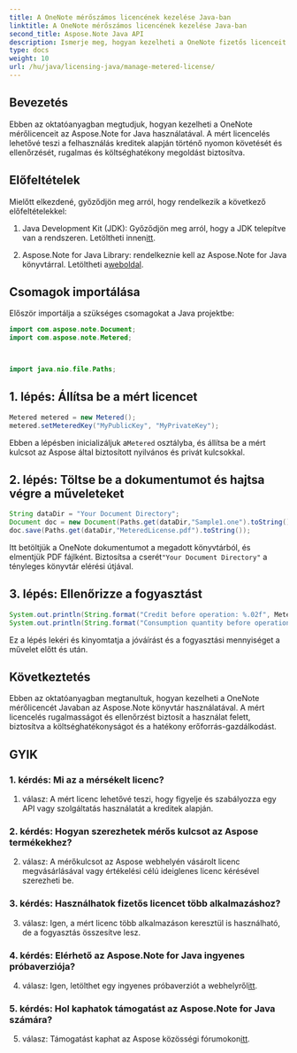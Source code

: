 ```yaml
---
title: A OneNote mérőszámos licencének kezelése Java-ban
linktitle: A OneNote mérőszámos licencének kezelése Java-ban
second_title: Aspose.Note Java API
description: Ismerje meg, hogyan kezelheti a OneNote fizetős licenceit Java-ban az Aspose.Note könyvtár használatával. Irányítsd a felhasználást, figyeld a krediteket, és hatékonyan optimalizáld a költségeket.
type: docs
weight: 10
url: /hu/java/licensing-java/manage-metered-license/
---
```

## Bevezetés

Ebben az oktatóanyagban megtudjuk, hogyan kezelheti a OneNote mérőlicenceit az Aspose.Note for Java használatával. A mért licencelés lehetővé teszi a felhasználás kreditek alapján történő nyomon követését és ellenőrzését, rugalmas és költséghatékony megoldást biztosítva.

## Előfeltételek

Mielőtt elkezdené, győződjön meg arról, hogy rendelkezik a következő előfeltételekkel:

1.  Java Development Kit (JDK): Győződjön meg arról, hogy a JDK telepítve van a rendszeren. Letöltheti innen[itt](https://www.oracle.com/java/technologies/javase-jdk11-downloads.html).
   
2. Aspose.Note for Java Library: rendelkeznie kell az Aspose.Note for Java könyvtárral. Letöltheti a[weboldal](https://releases.aspose.com/note/java/).

## Csomagok importálása

Először importálja a szükséges csomagokat a Java projektbe:

```java
import com.aspose.note.Document;
import com.aspose.note.Metered;



import java.nio.file.Paths;
```

## 1. lépés: Állítsa be a mért licencet

```java
Metered metered = new Metered();
metered.setMeteredKey("MyPublicKey", "MyPrivateKey");
```

 Ebben a lépésben inicializáljuk a`Metered` osztályba, és állítsa be a mért kulcsot az Aspose által biztosított nyilvános és privát kulcsokkal.

## 2. lépés: Töltse be a dokumentumot és hajtsa végre a műveleteket

```java
String dataDir = "Your Document Directory";
Document doc = new Document(Paths.get(dataDir,"Sample1.one").toString());
doc.save(Paths.get(dataDir,"MeteredLicense.pdf").toString());
```

 Itt betöltjük a OneNote dokumentumot a megadott könyvtárból, és elmentjük PDF fájlként. Biztosítsa a cserét`"Your Document Directory"` a tényleges könyvtár elérési útjával.

## 3. lépés: Ellenőrizze a fogyasztást

```java
System.out.println(String.format("Credit before operation: %.02f", Metered.getConsumptionCredit()));
System.out.println(String.format("Consumption quantity before operation: %.02f", Metered.getConsumptionQuantity()));
```

Ez a lépés lekéri és kinyomtatja a jóváírást és a fogyasztási mennyiséget a művelet előtt és után.

## Következtetés

Ebben az oktatóanyagban megtanultuk, hogyan kezelheti a OneNote mérőlicencét Javaban az Aspose.Note könyvtár használatával. A mért licencelés rugalmasságot és ellenőrzést biztosít a használat felett, biztosítva a költséghatékonyságot és a hatékony erőforrás-gazdálkodást.

## GYIK

### 1. kérdés: Mi az a mérsékelt licenc?

1. válasz: A mért licenc lehetővé teszi, hogy figyelje és szabályozza egy API vagy szolgáltatás használatát a kreditek alapján.
   
### 2. kérdés: Hogyan szerezhetek mérős kulcsot az Aspose termékekhez?

2. válasz: A mérőkulcsot az Aspose webhelyén vásárolt licenc megvásárlásával vagy értékelési célú ideiglenes licenc kérésével szerezheti be.
   
### 3. kérdés: Használhatok fizetős licencet több alkalmazáshoz?

3. válasz: Igen, a mért licenc több alkalmazáson keresztül is használható, de a fogyasztás összesítve lesz.
   
### 4. kérdés: Elérhető az Aspose.Note for Java ingyenes próbaverziója?

 4. válasz: Igen, letölthet egy ingyenes próbaverziót a webhelyről[itt](https://releases.aspose.com/).
   
### 5. kérdés: Hol kaphatok támogatást az Aspose.Note for Java számára?

 5. válasz: Támogatást kaphat az Aspose közösségi fórumokon[itt](https://forum.aspose.com/c/note/28).